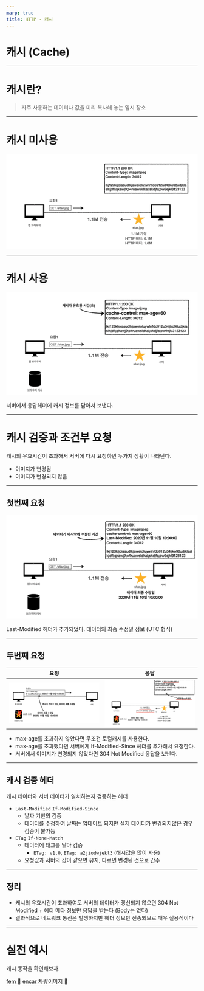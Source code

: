 ```yaml
---
marp: true
title: HTTP - 캐시
---
```


# 캐시 (Cache)

---

# 캐시란?

> 자주 사용하는 데이터나 값을 미리 복사해 놓는 임시 장소

---

# 캐시 미사용

![width:900px](./images/cache1.png)

---

# 캐시 사용

![width:800px](./images/cache2.png)

서버에서 응답헤더에 캐시 정보를 담아서 보낸다.

---

# 캐시 검증과 조건부 요청
캐시의 유효시간이 초과해서 서버에 다시 요청하면 두가지 상황이 나타난다.
- 이미지가 변경됨
- 이미지가 변경되지 않음

---

## 첫번째 요청

![width:800px](./images/cache3.png)

Last-Modified 헤더가 추가되었다. 데이터의 최종 수정일 정보 (UTC 형식)

---

## 두번째 요청

| 요청                                 | 응답                                  |
|-------------------------------------|-------------------------------------|
| ![width:600px](./images/cache4.png) | ![width:600px](./images/cache5.png) |  


- max-age를 초과하지 않았다면 무조건 로컬캐시를 사용한다.
- max-age를 초과했다면 서버에게 If-Modified-Since 헤더를 추가해서 요청한다.
- 서버에서 이미지가 변경되지 않았다면 304 Not Modified 응답을 보낸다.

---

## 캐시 검증 헤더
캐시 데이터와 서버 데이터가 일치하는지 검증하는 헤더
- `Last-Modified` `If-Modified-Since` 
  - 날짜 기반의 검증
  - 데이터를 수정하여 날짜는 업데이트 되지만 실제 데이터가 변경되지않은 경우 검증이 불가능
- `ETag` `If-None-Match`
  - 데이터에 태그를 달아 검증
    - `ETag: v1.0`, `ETag: a2jiodwjekl3` (해시값을 많이 사용)
  - 요청값과 서버의 값이 같으면 유지, 다르면 변경된 것으로 간주

---

## 정리

- 캐시의 유효시간이 초과하여도 서버의 데이터가 갱신되지 않으면 304 Not Modified + 헤더 메타 정보만 응답을 받는다 (Body는 없다)
- 결과적으로 네트워크 통신은 발생하지만 헤더 정보만 전송되므로 매우 실용적이다

---

# 실전 예시

캐시 동작을 확인해보자.

[fem 🔗](https://fem.encar.com/estimate)
[encar 차량이미지 🔗](http://www.encar.com/dc/dc_cardetailview.do?pageid=dc_carsearch&listAdvType=pic&carid=33749460)
